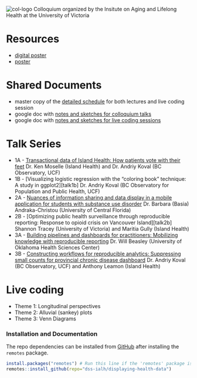 ![col-logo][col-logo]
Colloquium organized by the Insitute on Aging and Lifelong Health at the University of Victoria

# Resources
- [digital poster][digicaster]
- [poster][poster]

# Shared Documents
- master copy of the [detailed schedule][schedule] for both lectures and live coding session
- google doc with [notes and sketches for colloquium talks][notes_talks]
- google doc with [notes and sketches for live coding sessions][notes_live]

[notes_talks]:https://docs.google.com/document/d/15SYHa7mftXQk8qyGJ9aT26kQOjbCqtzrg6IS68Foflc/edit?usp=sharing
[notes_live]:https://docs.google.com/document/d/1ARRecAQWkWZ80dedC5Qcv7_fHOAny_sE1fHipssauJU/edit?usp=sharing
[schedule]:https://docs.google.com/document/d/1emVSoSsf7Sh1fSXrl_S_kC3ng_-lCD8t5EtIb1AHea8/edit?usp=sharing

# Talk Series
- 1A - [Transactional data of Island Health: How patients vote with their feet][talk1a] Dr. Ken Moselle (Island Health) and Dr. Andriy Koval (BC Observatory, UCF)
- 1B - [Visualizing logistic regression with the “coloring book” technique: A study in ggplot2][talk1b] Dr. Andriy Koval (BC Observatory for Population and Public Health, UCF)
- 2A - [Nuances of information sharing and data display in a mobile application for students with substance use disorder][talk2a] Dr. Barbara (Basia) Andraka-Christou (University of Central Florida) 
- 2B - [Optimizing public health surveillance through reproducible reporting: Response to opioid crisis on Vancouver Island][talk2b] Shannon Tracey (University of Victoria) and Maritia Gully (Island Health)
- 3A - [Building pipelines and dashboards for practitioners: Mobilizing knowledge with reproducible reporting][talk3a] Dr. Will Beasley (University of Oklahoma Health Sciences Center)
- 3B - [Constructing workflows for reproducible analytics: Suppressing small counts for provincial chronic disease dashboard][talk3a]
Dr. Andriy Koval (BC Observatory, UCF) and Anthony Leamon (Island Health)

[talk1a]: 
[talk1b]: 
[talk2a]: 
[talk2b]: 
[talk3a]: 
[talk3b]: 

# Live coding 
- Theme 1: Longitudinal perspectives
- Theme 2: Alluvial (sankey) plots
- Theme 3: Venn Diagrams

[col-logo]:libs/images/colloquium-logo-head.jpg
[digicaster]:https://drive.google.com/open?id=1UmU7yrm4pon8Ilh1rhlGuKdxeLmhuay4
[poster]:https://drive.google.com/open?id=1ko083Jix6jp6urFq-ghMhvlFs0P_5VQd
[schedule-summary]:https://drive.google.com/open?id=1h5qDcoRTJNLSteSOc7AaJ4T7yiBHfANy


### Installation and Documentation

The repo dependencies can be installed from [GitHub](https://github.com/dss-ialh/displaying-health-data) after installing the `remotes` package.

```r
install.packages("remotes") # Run this line if the 'remotes' package isn't installed already.
remotes::install_github(repo="dss-ialh/displaying-health-data")
```
